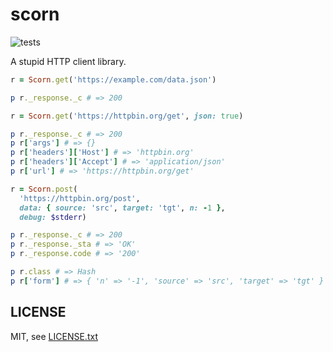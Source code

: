 
# scorn

![tests](https://github.com/jmettraux/scorn/workflows/test/badge.svg)

A stupid HTTP client library.

```ruby
r = Scorn.get('https://example.com/data.json')

p r._response._c # => 200
```

```ruby
r = Scorn.get('https://httpbin.org/get', json: true)

p r._response._c # => 200
p r['args'] # => {}
p r['headers']['Host'] # => 'httpbin.org'
p r['headers']['Accept'] # => 'application/json'
p r['url'] # => 'https://httpbin.org/get'
```

```ruby
r = Scorn.post(
  'https://httpbin.org/post',
  data: { source: 'src', target: 'tgt', n: -1 },
  debug: $stderr)

p r._response._c # => 200
p r._response._sta # => 'OK'
p r._response.code # => '200'

p r.class # => Hash
p r['form'] # => { 'n' => '-1', 'source' => 'src', 'target' => 'tgt' }
```


## LICENSE

MIT, see [LICENSE.txt](LICENSE.txt)

